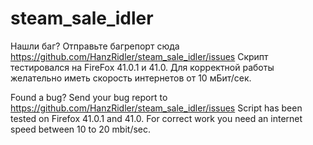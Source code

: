 # steam_sale_idler
Нашли баг? Отправьте багрепорт сюда https://github.com/HanzRidler/steam_sale_idler/issues
Скрипт тестировался на FireFox 41.0.1 и 41.0. Для корректной работы желательно иметь скорость интернетов от 10 мБит/сек.

Found a bug? Send your bug report to https://github.com/HanzRidler/steam_sale_idler/issues
Script has been tested on Firefox 41.0.1 and 41.0. For correct work you need an internet speed between 10 to 20 mbit/sec.
